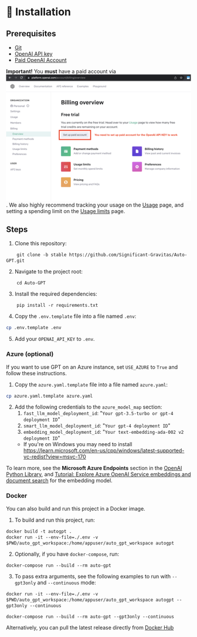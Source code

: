 # 💾 Installation

## Prerequisites
- [Git](https://git-scm.com/)
- [OpenAI API key](https://platform.openai.com/account/api-keys)
- [Paid OpenAI Account](https://platform.openai.com/account/billing/overview)

**Important!** You **must** have a paid account via ![OpenAI API > Billing](./docs/imgs/openai-api-key-billing-paid-account.png). We also highly recommend tracking your usage on the [Usage](https://platform.openai.com/account/usage) page, and setting a spending limit on the [Usage limits](https://platform.openai.com/account/billing/limits) page.

## Steps
1. Clone this repository:
``` shell
    git clone -b stable https://github.com/Significant-Gravitas/Auto-GPT.git
```

2. Navigate to the project root:
``` shell
    cd Auto-GPT
```

3. Install the required dependencies:

``` shell
    pip install -r requirements.txt
```

4. Copy the `.env.template` file into a file named `.env`: 
```bash
cp .env.template .env
```

5. Add your `OPENAI_API_KEY` to `.env`.

### Azure (optional)
If you want to use GPT on an Azure instance, set `USE_AZURE` to `True` and follow these instructions.

1. Copy the `azure.yaml.template` file into a file named `azure.yaml`: 
```bash
cp azure.yaml.template azure.yaml
```
2. Add the following credentials to the `azure_model_map` section:
   1. `fast_llm_model_deployment_id`: "`Your gpt-3.5-turbo or gpt-4 deployment ID`"
   2. `smart_llm_model_deployment_id`: "`Your gpt-4 deployment ID`"
   3. `embedding_model_deployment_id`: "`Your text-embedding-ada-002 v2 deployment ID`"
     - If you're on Windows you may need to install https://learn.microsoft.com/en-us/cpp/windows/latest-supported-vc-redist?view=msvc-170
       
To learn more, see the **Microsoft Azure Endpoints** section in the [OpenAI Python Library](https://pypi.org/project/openai/), and [Tutorial: Explore Azure OpenAI Service embeddings and document search](https://learn.microsoft.com/en-us/azure/cognitive-services/openai/tutorials/embeddings?tabs=command-line) for the embedding model.

### Docker

You can also build and run this project in a Docker image.

1. To build and run this project, run:
``` shell
docker build -t autogpt .
docker run -it --env-file=./.env -v $PWD/auto_gpt_workspace:/home/appuser/auto_gpt_workspace autogpt
```

2. Optionally, if you have `docker-compose`, run:
``` shell
docker-compose run --build --rm auto-gpt
```

3. To pass extra arguments, see the following examples to run with `--gpt3only` and `--continuous` mode:
``` shell
docker run -it --env-file=./.env -v $PWD/auto_gpt_workspace:/home/appuser/auto_gpt_workspace autogpt --gpt3only --continuous
```

``` shell
docker-compose run --build --rm auto-gpt --gpt3only --continuous
```

Alternatively, you can pull the latest release directly from [Docker Hub](https://hub.docker.com/r/significantgravitas/auto-gpt)
